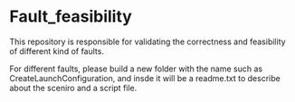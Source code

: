 # Fault_feasibility
This repository is responsible for validating the correctness and feasibility of different kind of faults.

For different faults, please build a new folder with the name such as CreateLaunchConfiguration, and insde it will be a readme.txt to describe about the sceniro and a script file.
